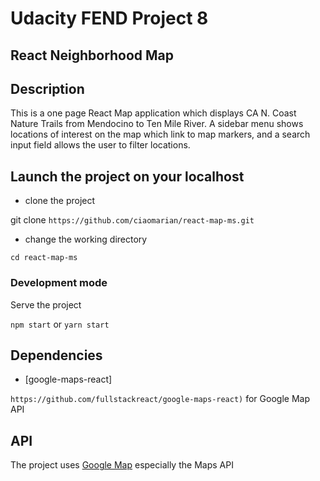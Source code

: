 # Udacity FEND Project 8

## React Neighborhood Map

## Description

This is a one page React Map application which displays CA N. Coast Nature Trails from Mendocino to Ten Mile River. A sidebar menu shows locations of interest on the map which link to map markers, and a search input field allows the user to filter locations.

## Launch the project on your localhost

- clone the project

git clone `https://github.com/ciaomarian/react-map-ms.git`

- change the working directory

`cd react-map-ms`

### Development mode

Serve the project

 `npm start` or `yarn start`

## Dependencies

- [google-maps-react]

```https://github.com/fullstackreact/google-maps-react)``` for Google Map API

## API

The project uses [Google Map](https://developers.google.com/maps/documentation/)
especially the Maps API